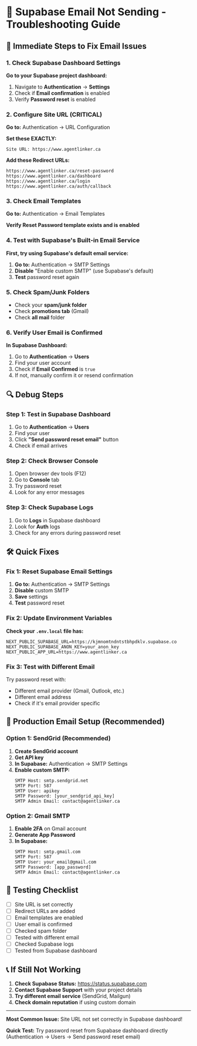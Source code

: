 # 🔧 Supabase Email Not Sending - Troubleshooting Guide

## 🚨 Immediate Steps to Fix Email Issues

### 1. Check Supabase Dashboard Settings

**Go to your Supabase project dashboard:**
1. Navigate to **Authentication** → **Settings**
2. Check if **Email confirmation** is enabled
3. Verify **Password reset** is enabled

### 2. Configure Site URL (CRITICAL)

**Go to:** Authentication → URL Configuration

**Set these EXACTLY:**
```
Site URL: https://www.agentlinker.ca
```

**Add these Redirect URLs:**
```
https://www.agentlinker.ca/reset-password
https://www.agentlinker.ca/dashboard
https://www.agentlinker.ca/login
https://www.agentlinker.ca/auth/callback
```

### 3. Check Email Templates

**Go to:** Authentication → Email Templates

**Verify Reset Password template exists and is enabled**

### 4. Test with Supabase's Built-in Email Service

**First, try using Supabase's default email service:**

1. **Go to:** Authentication → SMTP Settings
2. **Disable** "Enable custom SMTP" (use Supabase's default)
3. **Test** password reset again

### 5. Check Spam/Junk Folders

- Check your **spam/junk folder**
- Check **promotions tab** (Gmail)
- Check **all mail** folder

### 6. Verify User Email is Confirmed

**In Supabase Dashboard:**
1. Go to **Authentication** → **Users**
2. Find your user account
3. Check if **Email Confirmed** is `true`
4. If not, manually confirm it or resend confirmation

## 🔍 Debug Steps

### Step 1: Test in Supabase Dashboard

1. Go to **Authentication** → **Users**
2. Find your user
3. Click **"Send password reset email"** button
4. Check if email arrives

### Step 2: Check Browser Console

1. Open browser dev tools (F12)
2. Go to **Console** tab
3. Try password reset
4. Look for any error messages

### Step 3: Check Supabase Logs

1. Go to **Logs** in Supabase dashboard
2. Look for **Auth** logs
3. Check for any errors during password reset

## 🛠️ Quick Fixes

### Fix 1: Reset Supabase Email Settings

1. **Go to:** Authentication → SMTP Settings
2. **Disable** custom SMTP
3. **Save** settings
4. **Test** password reset

### Fix 2: Update Environment Variables

**Check your `.env.local` file has:**
```env
NEXT_PUBLIC_SUPABASE_URL=https://kjmnomtndntstbhpdklv.supabase.co
NEXT_PUBLIC_SUPABASE_ANON_KEY=your_anon_key
NEXT_PUBLIC_APP_URL=https://www.agentlinker.ca
```

### Fix 3: Test with Different Email

Try password reset with:
- Different email provider (Gmail, Outlook, etc.)
- Different email address
- Check if it's email provider specific

## 🚀 Production Email Setup (Recommended)

### Option 1: SendGrid (Recommended)

1. **Create SendGrid account**
2. **Get API key**
3. **In Supabase:** Authentication → SMTP Settings
4. **Enable custom SMTP:**
   ```
   SMTP Host: smtp.sendgrid.net
   SMTP Port: 587
   SMTP User: apikey
   SMTP Password: [your_sendgrid_api_key]
   SMTP Admin Email: contact@agentlinker.ca
   ```

### Option 2: Gmail SMTP

1. **Enable 2FA** on Gmail account
2. **Generate App Password**
3. **In Supabase:**
   ```
   SMTP Host: smtp.gmail.com
   SMTP Port: 587
   SMTP User: your_email@gmail.com
   SMTP Password: [app_password]
   SMTP Admin Email: contact@agentlinker.ca
   ```

## 🧪 Testing Checklist

- [ ] Site URL is set correctly
- [ ] Redirect URLs are added
- [ ] Email templates are enabled
- [ ] User email is confirmed
- [ ] Checked spam folder
- [ ] Tested with different email
- [ ] Checked Supabase logs
- [ ] Tested from Supabase dashboard

## 📞 If Still Not Working

1. **Check Supabase Status:** https://status.supabase.com
2. **Contact Supabase Support** with your project details
3. **Try different email service** (SendGrid, Mailgun)
4. **Check domain reputation** if using custom domain

---

**Most Common Issue:** Site URL not set correctly in Supabase dashboard!

**Quick Test:** Try password reset from Supabase dashboard directly (Authentication → Users → Send password reset email)
